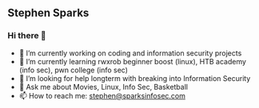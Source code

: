 ## Stephen Sparks
### Hi there 👋

- 🔭 I’m currently working on coding and information security projects
- 🌱 I’m currently learning rwxrob beginner boost (linux), HTB academy (info sec), pwn college (info sec)
- 🤔 I’m looking for help longterm with breaking into Information Security
- 💬 Ask me about Movies, Linux, Info Sec, Basketball
- 📫 How to reach me: stephen@sparksinfosec.com

